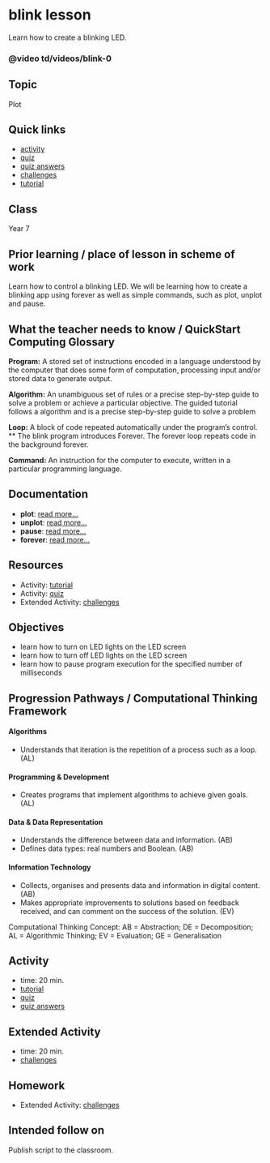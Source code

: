 # blink lesson

Learn how to create a blinking LED.

### @video td/videos/blink-0

## Topic

Plot

## Quick links

* [activity](/microbit/lessons/blink/activity)
* [quiz](/microbit/lessons/blink/quiz)
* [quiz answers](/microbit/lessons/blink/quiz-answers)
* [challenges](/microbit/lessons/blink/challenges)
* [tutorial](/microbit/lessons/blink/tutorial)

## Class

Year 7

## Prior learning / place of lesson in scheme of work 

Learn how to control a blinking LED. We will be learning how to create a blinking app using forever as well as simple commands, such as plot, unplot and pause.

## What the teacher needs to know / QuickStart Computing Glossary

**Program:** A stored set of instructions encoded in a language understood by the computer that does some form of computation, processing input and/or stored data to generate output.

**Algorithm:** An unambiguous set of rules or a precise step-by-step guide to solve a problem or achieve a particular objective. The guided tutorial follows a algorithm and is a precise step-by-step guide to solve a problem

**Loop:** A block of code repeated automatically under the program’s control. ** The blink program introduces Forever. The forever loop repeats code in the background forever.

**Command:** An instruction for the computer to execute, written in a particular programming language.

## Documentation

* **plot**: [read more...](/microbit/reference/led/plot)
* **unplot**: [read more...](/microbit/reference/led/unplot)
* **pause**: [read more...](/microbit/reference/basic/pause)
* **forever**: [read more...](/microbit/reference/basic/forever)

## Resources

* Activity: [tutorial](/microbit/lessons/blink/tutorial)
* Activity: [quiz](/microbit/lessons/blink/quiz)
* Extended Activity: [challenges](/microbit/lessons/blink/challenges)

## Objectives

* learn how to turn on LED lights on the LED screen
* learn how to turn off LED lights on the LED screen
* learn how to pause program execution for the specified number of milliseconds

## Progression Pathways / Computational Thinking Framework

#### Algorithms

* Understands that iteration is the repetition of a process such as a loop. (AL)

#### Programming & Development

* Creates programs that implement algorithms to achieve given goals. (AL)

#### Data & Data Representation

* Understands the difference between data and information. (AB)
* Defines data types: real numbers and Boolean. (AB)

#### Information Technology

*  Collects, organises and presents data and information in digital content. (AB)
* Makes appropriate improvements to solutions based on feedback received, and can comment on the success of the solution. (EV)

Computational Thinking Concept: AB = Abstraction; DE = Decomposition; AL = Algorithmic Thinking; EV = Evaluation; GE = Generalisation

## Activity

* time: 20 min.
* [tutorial](/microbit/lessons/blink/tutorial)
* [quiz](/microbit/lessons/blink/quiz)
* [quiz answers](/microbit/lessons/blink/quiz-answers)

## Extended Activity

* time: 20 min.
* [challenges](/microbit/lessons/blink/challenges)

## Homework

* Extended Activity: [challenges](/microbit/lessons/blink/challenges)

## Intended follow on

Publish script to the classroom.

